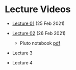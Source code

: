 # Lecture Videos

- [Lecture 01](https://unipiit.sharepoint.com/sites/a__td_47281/Shared%20Documents/General/Lecture%20Videos/Lecture01_02252021.mp4) (25 Feb 2021)
- [Lecture 02](https://unipiit.sharepoint.com/sites/a__td_47281/Shared%20Documents/General/Lecture%20Videos/Lecture01_02252021.mp4) (26 Feb 2021) 
  - Pluto notebook  [pdf](https://teams.microsoft.com/l/file/5239F7BD-2019-41C9-954D-8FABA3A83555?tenantId=c7456b31-a220-47f5-be52-473828670aa1&fileType=pdf&objectUrl=https%3A%2F%2Funipiit.sharepoint.com%2Fsites%2Fa__td_47281%2FShared%20Documents%2FGeneral%2FPluto%20Notebook%2Flecture2_pluto.pdf&baseUrl=https%3A%2F%2Funipiit.sharepoint.com%2Fsites%2Fa__td_47281&serviceName=teams&threadId=19:4dd78435d16646d9b6fe8d18c37e3dcb@thread.tacv2&groupId=7af25703-eb1a-4d6f-9aee-341aef9e1121)

- Lecture 3

- Lecture 4


